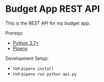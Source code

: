 # Budget App REST API
This is the REST API for my budget app.

Prereqs:
- [Python 3.7+](https://www.python.org/)
- [Pipenv](https://pipenv.readthedocs.io/en/latest/)

Development Setup:
- run `pipenv install`
- run `pipenv run python api.py`
